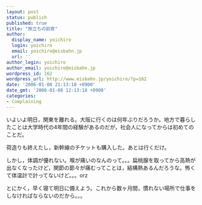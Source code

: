 ```yaml
---
layout: post
status: publish
published: true
title: "旅立ちの前夜"
author:
  display_name: yoichiro
  login: yoichiro
  email: yoichiro@eisbahn.jp
  url: ''
author_login: yoichiro
author_email: yoichiro@eisbahn.jp
wordpress_id: 162
wordpress_url: http://www.eisbahn.jp/yoichiro/?p=162
date: '2006-01-08 21:13:18 +0900'
date_gmt: '2006-01-08 12:13:18 +0900'
categories:
- Complaining
---
```


いよいよ明日，関東を離れる。大阪に行くのは何年ぶりだろうか。地方で暮らしたことは大学時代の4年間の経験があるのだが，社会人になってからは初めてのことだ。

荷造りも終えたし，新幹線のチケットも購入した。あとは行くだけ。

しかし，体調が優れない。喉が痛いのなんのって。。。扁桃腺を取ってから高熱が出なくなったけど，関節の節々が痛むってことは，結構熱あるんだろうな。怖くて体温計で計ってないけど。。。orz

とにかく，早く寝て明日に備えよう。これから数ヶ月間，慣れない場所で仕事をしなければならないのだから。。。
